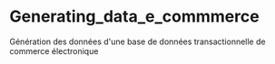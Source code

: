 # Generating_data_e_commmerce
Génération des données d'une base de données transactionnelle de commerce électronique
